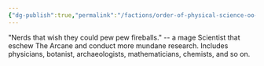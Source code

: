 ```yaml
---
{"dg-publish":true,"permalink":"/factions/order-of-physical-science-oo-ps/","created":"2025-01-28T15:37:45.705-08:00","updated":"2025-01-27T20:27:01.000-08:00"}
---
```


"Nerds that wish they could pew pew fireballs." 
-- a mage
Scientist that eschew The Arcane and conduct more mundane research. Includes physicians, botanist, archaeologists, mathematicians, chemists, and so on.
